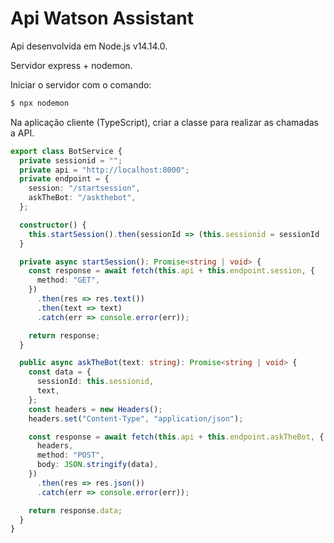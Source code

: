 # Api Watson Assistant

Api desenvolvida em Node.js v14.14.0.

Servidor express + nodemon.

Iniciar o servidor com o comando:

```bash
$ npx nodemon
```

Na aplicação cliente (TypeScript), criar a classe para realizar as chamadas a API.

```typescript
export class BotService {
  private sessionid = "";
  private api = "http://localhost:8000";
  private endpoint = {
    session: "/startsession",
    askTheBot: "/askthebot",
  };

  constructor() {
    this.startSession().then(sessionId => (this.sessionid = sessionId || ""));
  }

  private async startSession(): Promise<string | void> {
    const response = await fetch(this.api + this.endpoint.session, {
      method: "GET",
    })
      .then(res => res.text())
      .then(text => text)
      .catch(err => console.error(err));

    return response;
  }

  public async askTheBot(text: string): Promise<string | void> {
    const data = {
      sessionId: this.sessionid,
      text,
    };
    const headers = new Headers();
    headers.set("Content-Type", "application/json");

    const response = await fetch(this.api + this.endpoint.askTheBot, {
      headers,
      method: "POST",
      body: JSON.stringify(data),
    })
      .then(res => res.json())
      .catch(err => console.error(err));

    return response.data;
  }
}
```
